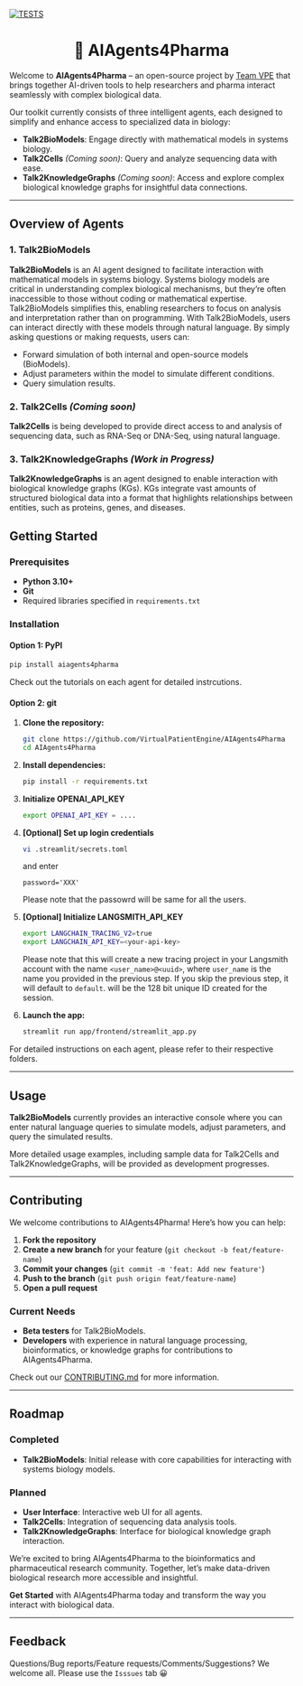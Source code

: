 [![TESTS](https://github.com/VirtualPatientEngine/AIAgents4Pharma/actions/workflows/tests.yml/badge.svg?branch=feat%2Finitial-setup)](https://github.com/VirtualPatientEngine/AIAgents4Pharma/actions/workflows/tests.yml)

<h1 align="center" style="border-bottom: none;">🤖 AIAgents4Pharma</h1>

Welcome to **AIAgents4Pharma** – an open-source project by [Team VPE](https://github.com/VirtualPatientEngine) that brings together AI-driven tools to help researchers and pharma interact seamlessly with complex biological data.

Our toolkit currently consists of three intelligent agents, each designed to simplify and enhance access to specialized data in biology:

- **Talk2BioModels**: Engage directly with mathematical models in systems biology.
- **Talk2Cells** *(Coming soon)*: Query and analyze sequencing data with ease.
- **Talk2KnowledgeGraphs** *(Coming soon)*: Access and explore complex biological knowledge graphs for insightful data connections.

---

## Overview of Agents

### 1. Talk2BioModels

**Talk2BioModels** is an AI agent designed to facilitate interaction with mathematical models in systems biology. Systems biology models are critical in understanding complex biological mechanisms, but they’re often inaccessible to those without coding or mathematical expertise. Talk2BioModels simplifies this, enabling researchers to focus on analysis and interpretation rather than on programming. With Talk2BioModels, users can interact directly with these models through natural language. By simply asking questions or making requests, users can:

- Forward simulation of both internal and open-source models (BioModels).
- Adjust parameters within the model to simulate different conditions.
- Query simulation results.

### 2. Talk2Cells *(Coming soon)*

**Talk2Cells** is being developed to provide direct access to and analysis of sequencing data, such as RNA-Seq or DNA-Seq, using natural language.

### 3. Talk2KnowledgeGraphs *(Work in Progress)*

**Talk2KnowledgeGraphs** is an agent designed to enable interaction with biological knowledge graphs (KGs). KGs integrate vast amounts of structured biological data into a format that highlights relationships between entities, such as proteins, genes, and diseases.

## Getting Started

### Prerequisites

- **Python 3.10+**
- **Git**
- Required libraries specified in `requirements.txt`

### Installation
#### Option 1: PyPI
   ```bash
   pip install aiagents4pharma
   ```

Check out the tutorials on each agent for detailed instrcutions.

#### Option 2: git
1. **Clone the repository:**
   ```bash
   git clone https://github.com/VirtualPatientEngine/AIAgents4Pharma
   cd AIAgents4Pharma
   ```

2. **Install dependencies:**
   ```bash
   pip install -r requirements.txt
   ```

3. **Initialize OPENAI_API_KEY**
   ```bash
   export OPENAI_API_KEY = ....
   ```

4. **[Optional] Set up login credentials**
   ```bash
   vi .streamlit/secrets.toml
   ```
   and enter
   ```
   password='XXX'
   ```
   Please note that the passowrd will be same for all the users.

5. **[Optional] Initialize LANGSMITH_API_KEY**
   ```bash
   export LANGCHAIN_TRACING_V2=true
   export LANGCHAIN_API_KEY=<your-api-key>
   ```
   Please note that this will create a new tracing project in your Langsmith 
   account with the name `<user_name>@<uuid>`, where `user_name` is the name 
   you provided in the previous step. If you skip the previous step, it will 
   default to `default`. <uuid> will be the 128 bit unique ID created for the
   session.

6. **Launch the app:**
   ```bash
   streamlit run app/frontend/streamlit_app.py
   ```

For detailed instructions on each agent, please refer to their respective folders.

---

## Usage

**Talk2BioModels** currently provides an interactive console where you can enter natural language queries to simulate models, adjust parameters, and query the simulated results.

More detailed usage examples, including sample data for Talk2Cells and Talk2KnowledgeGraphs, will be provided as development progresses.

---

## Contributing

We welcome contributions to AIAgents4Pharma! Here’s how you can help:

1. **Fork the repository**
2. **Create a new branch** for your feature (`git checkout -b feat/feature-name`)
3. **Commit your changes** (`git commit -m 'feat: Add new feature'`)
4. **Push to the branch** (`git push origin feat/feature-name`)
5. **Open a pull request**

### Current Needs
- **Beta testers** for Talk2BioModels.
- **Developers** with experience in natural language processing, bioinformatics, or knowledge graphs for contributions to AIAgents4Pharma.

Check out our [CONTRIBUTING.md](CONTRIBUTING.md) for more information.

---

## Roadmap

### Completed
- **Talk2BioModels**: Initial release with core capabilities for interacting with systems biology models.

### Planned
- **User Interface**: Interactive web UI for all agents.
- **Talk2Cells**: Integration of sequencing data analysis tools.
- **Talk2KnowledgeGraphs**: Interface for biological knowledge graph interaction.

We’re excited to bring AIAgents4Pharma to the bioinformatics and pharmaceutical research community. Together, let’s make data-driven biological research more accessible and insightful. 

**Get Started** with AIAgents4Pharma today and transform the way you interact with biological data.

---

## Feedback
Questions/Bug reports/Feature requests/Comments/Suggestions? We welcome all. Please use the `Isssues` tab 😀
